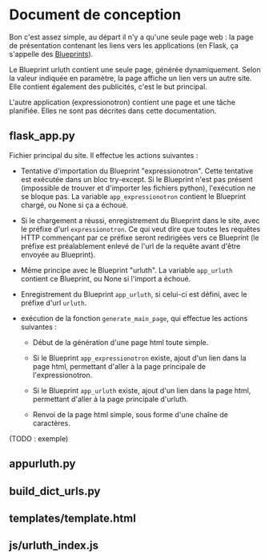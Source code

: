 # Document de conception

Bon c'est assez simple, au départ il n'y a qu'une seule page web : la page de présentation contenant les liens vers les applications (en Flask, ça s'appelle des [Blueprints](http://flask.pocoo.org/docs/0.12/blueprints/)).

Le Blueprint urluth contient une seule page, générée dynamiquement. Selon la valeur indiquée en paramètre, la page affiche un lien vers un autre site. Elle contient également des publicités, c'est le but principal.

L'autre application (expressionotron) contient une page et une tâche planifiée. Elles ne sont pas décrites dans cette documentation.

## flask_app.py

Fichier principal du site. Il effectue les actions suivantes :

 - Tentative d'importation du Blueprint "expressionotron". Cette tentative est exécutée dans un bloc try-except. Si le Blueprint n'est pas présent (impossible de trouver et d'importer les fichiers python), l'exécution ne se bloque pas. La variable `app_expressionotron` contient le Blueprint chargé, ou None si ça a échoué.

 - Si le chargement a réussi, enregistrement du Blueprint dans le site, avec le préfixe d'url `expressionotron`. Ce qui veut dire que toutes les requêtes HTTP commençant par ce préfixe seront redirigées vers ce Blueprint (le préfixe est préalablement enlevé de l'url de la requête avant d'être envoyée au Blueprint).

 - Même principe avec le Blueprint "urluth". La variable `app_urluth` contient ce Blueprint, ou None si l'import a échoué.

 - Enregistrement du Blueprint `app_urluth`, si celui-ci est défini, avec le préfixe d'url `urluth`.

 - exécution de la fonction `generate_main_page`, qui effectue les actions suivantes :

     + Début de la génération d'une page html toute simple.

     + Si le Blueprint `app_expressionotron` existe, ajout d'un lien dans la page html, permettant d'aller à la page principale de l'expressionotron.

     + Si le Blueprint `app_urluth` existe, ajout d'un lien dans la page html, permettant d'aller à la page principale d'urluth.

     + Renvoi de la page html simple, sous forme d'une chaîne de caractères.

(TODO : exemple)


## appurluth.py

## build\_dict\_urls.py

## templates/template.html

## js/urluth\_index.js



